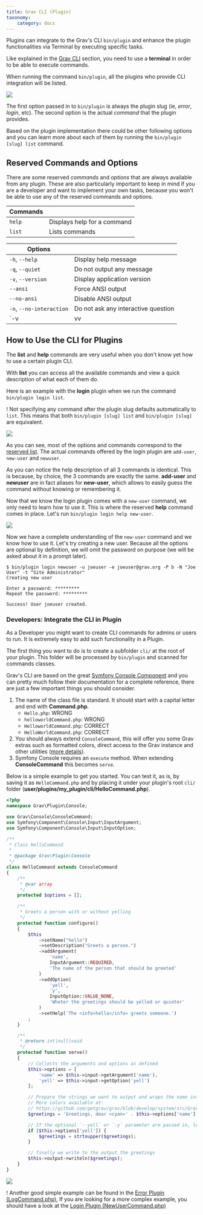 ```yaml
---
title: Grav CLI (Plugin)
taxonomy:
    category: docs
---
```


Plugins can integrate to the Grav's CLI `bin/plugin` and enhance the plugin functionalities via Terminal by executing specific tasks.

Like explained in the [Grav CLI](../grav-cli) section, you need to use a **terminal** in order to be able to execute commands.

When running the command `bin/plugin`, all the plugins who provide CLI integration will be listed.

![](bin-plugin.png)

The first option passed in to `bin/plugin` is always the plugin slug (ie, _error_, _login_, etc). The second option is the actual _command_ that the plugin provides.

Based on the plugin implementation there could be other following options and you can learn more about each of them by running the `bin/plugin [slug] list` command.

## Reserved Commands and Options

There are some reserved _commands_ and _options_ that are always available from any plugin. These are also particularly important to keep in mind if you are a developer and want to implement your own tasks, because you won't be able to use any of the reserved commands and options.

| **Commands**               |                                                                                                    |
|----------------------------|----------------------------------------------------------------------------------------------------|
| `help`                     | Displays help for a command                                                                        |
| `list`                     | Lists commands                                                                                     |

| **Options**                |                                                                                                    |
|----------------------------|----------------------------------------------------------------------------------------------------|
| `-h`, `--help`             | Display help message                                                                               |
| `-q`, `--quiet`            | Do not output any message                                                                          |
| `-v`, `--version`          | Display application version                                                                        |
| `--ansi`                   | Force ANSI output                                                                                  |
| `--no-ansi`                | Disable ANSI output                                                                                |
| `-n`, `--no-interaction`   | Do not ask any interactive question                                                                |
| `-v|vv|vvv`, `--verbose` | Increase the verbosity of messages: 1 for normal output, 2 for more verbose output and 3 for debug |


## How to Use the CLI for Plugins

The **list** and **help** commands are very useful when you don't know yet how to use a certain plugin CLI.

With **list** you can access all the available commands and view a quick description of what each of them do.

Here is an example with the **login** plugin when we run the command `bin/plugin login list`.

! Not specifying any command after the plugin slug defaults automatically to `list`. This means that both `bin/plugin [slug] list` and `bin/plugin [slug]` are equivalent.

![](bin-plugin-login.png)

As you can see, most of the options and commands correspond to the [reserved list](#reserved-commands-and-options). The actual commands offered by the login plugin are `add-user`, `new-user` and `newuser`.

As you can notice the help description of all 3 commands is identical. This is because, by choice, the 3 commands are exactly the same. **add-user** and **newuser** are in fact aliases for **new-user**, which allows to easily guess the command without knowing or remembering it.

Now that we know the login plugin comes with a `new-user` command, we only need to learn how to use it. This is where the reserved **help** command comes in place. Let's run `bin/plugin login help new-user`.

![](bin-plugin-newuser.png)

Now we have a complete understanding of the `new-user` command and we know how to use it.
Let's try creating a new user. Because all the options are optional by definition, we will omit the password on purpose (we will be asked about it in a prompt later).

```
$ bin/plugin login newuser -u joeuser -e joeuser@grav.org -P b -N "Joe User" -t "Site Administrator"
Creating new user

Enter a password: *********
Repeat the password: *********

Success! User joeuser created.
```

### Developers: Integrate the CLI in Plugin

As a Developer you might want to create CLI commands for admins or users to run. It is extremely easy to add such functionality in a Plugin.

The first thing you want to do is to create a subfolder `cli/` at the root of your plugin. This folder will be processed by `bin/plugin` and scanned for commands classes.

Grav's CLI are based on the great [Symfony Console Component](http://symfony.com/doc/current/components/console/introduction.html) and you can pretty much follow their documentation for a complete reference, there are just a few important things you should consider.

1. The name of the class file is standard. It should start with a capital letter and end with **Command.php**.
    * `Hello.php`: WRONG
    * `helloworldCommand.php`: WRONG
    * `HelloworldCommand.php`: CORRECT
    * `HelloWorldCommand.php`: CORRECT
2. You should always extend `ConsoleCommand`, this will offer you some Grav extras such as formatted colors, direct access to the Grav instance and other utilities ([more details](https://github.com/getgrav/grav/blob/develop/system/src/Grav/Console/ConsoleTrait.php)).
3. Symfony Console requires an `execute` method. When extending **ConsoleCommand** this becomes `serve`.

Below is a simple example to get you started. You can test it, as is, by saving it as `HelloCommand.php` and by placing it under your plugin's root `cli/` folder (**user/plugins/my_plugin/cli/HelloCommand.php**).

```php
<?php
namespace Grav\Plugin\Console;

use Grav\Console\ConsoleCommand;
use Symfony\Component\Console\Input\InputArgument;
use Symfony\Component\Console\Input\InputOption;

/**
 * Class HelloCommand
 *
 * @package Grav\Plugin\Console
 */
class HelloCommand extends ConsoleCommand
{
    /**
     * @var array
     */
    protected $options = [];

    /**
     * Greets a person with or without yelling
     */
    protected function configure()
    {
        $this
            ->setName("hello")
            ->setDescription("Greets a person.")
            ->addArgument(
                'name',
                InputArgument::REQUIRED,
                'The name of the person that should be greeted'
            )
            ->addOption(
                'yell',
                'y',
                InputOption::VALUE_NONE,
                'Wheter the greetings should be yelled or quieter'
            )
            ->setHelp('The <info>hello</info> greets someone.')
        ;
    }

    /**
     * @return int|null|void
     */
    protected function serve()
    {
        // Collects the arguments and options as defined
        $this->options = [
            'name' => $this->input->getArgument('name'),
            'yell' => $this->input->getOption('yell')
        ];

        // Prepare the strings we want to output and wraps the name into a cyan color
        // More colors available at:
        // https://github.com/getgrav/grav/blob/develop/system/src/Grav/Console/ConsoleTrait.php
        $greetings = 'Greetings, dear <cyan>' . $this->options['name'] . '</cyan>!';

        // If the optional `--yell` or `-y` parameter are passed in, let's convert everything to uppercase
        if ($this->options['yell']) {
            $greetings = strtoupper($greetings);
        }

        // finally we write to the output the greetings
        $this->output->writeln($greetings);
    }
}
```

![](grav-plugin-hello.png)

! Another good simple example can be found in the [Error Plugin (LogCommand.php)](https://github.com/getgrav/grav-plugin-error/blob/develop/cli/LogCommand.php), If you are looking for a more complex example, you should have a look at the [Login Plugin (NewUserCommand.php)](https://github.com/getgrav/grav-plugin-login/blob/develop/cli/NewUserCommand.php)
